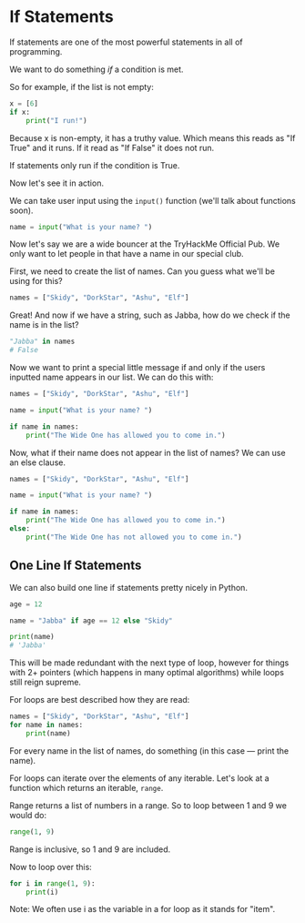# If Statements

If statements are one of the most powerful statements in all of programming.

We want to do something _if_ a condition is met.

So for example, if the list is not empty:

```python
x = [6]
if x:
    print("I run!")
```

Because x is non-empty, it has a truthy value. Which means this reads as "If True" and it runs. If it read as "If False" it does not run.

If statements only run if the condition is True.

Now let's see it in action.

We can take user input using the `input()` function \(we'll talk about functions soon\).

```python
name = input("What is your name? ")
```

Now let's say we are a wide bouncer at the TryHackMe Official Pub. We only want to let people in that have a name in our special club.

First, we need to create the list of names. Can you guess what we'll be using for this?

```python
names = ["Skidy", "DorkStar", "Ashu", "Elf"]
```

Great! And now if we have a string, such as Jabba, how do we check if the name is in the list?

```python
"Jabba" in names
# False
```

Now we want to print a special little message if and only if the users inputted name appears in our list. We can do this with:

```python
names = ["Skidy", "DorkStar", "Ashu", "Elf"]

name = input("What is your name? ")

if name in names:
    print("The Wide One has allowed you to come in.")
```

Now, what if their name does not appear in the list of names? We can use an else clause.

```python
names = ["Skidy", "DorkStar", "Ashu", "Elf"]

name = input("What is your name? ")

if name in names:
    print("The Wide One has allowed you to come in.")
else:
    print("The Wide One has not allowed you to come in.")
```

## One Line If Statements

We can also build one line if statements pretty nicely in Python.

```python
age = 12

name = "Jabba" if age == 12 else "Skidy"

print(name)
# 'Jabba'
```

This will be made redundant with the next type of loop, however for things with 2+ pointers \(which happens in many optimal algorithms\) while loops still reign supreme.

For loops are best described how they are read:

```python
names = ["Skidy", "DorkStar", "Ashu", "Elf"]
for name in names:
    print(name)
```

For every name in the list of names, do something \(in this case — print the name\).

For loops can iterate over the elements of any iterable. Let's look at a function which returns an iterable, `range`.

Range returns a list of numbers in a range. So to loop between 1 and 9 we would do:

```python
range(1, 9)
```

Range is inclusive, so 1 and 9 are included.

Now to loop over this:

```python
for i in range(1, 9):
    print(i)
```

Note: We often use i as the variable in a for loop as it stands for "item".

